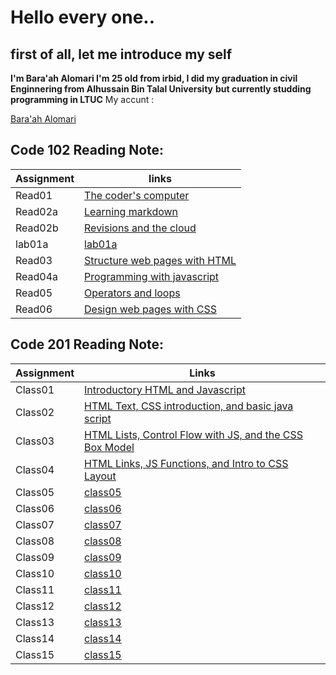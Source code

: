 # Hello every one..


## first of all, let me introduce my self

**I'm Bara'ah Alomari I'm 25 old from irbid, I did my graduation in civil Enginnering from Alhussain Bin Talal University**
**but currently studding programming in LTUC**
My accunt :

[Bara'ah Alomari](https://github.com/baraahalomari)


## Code 102 Reading Note:


  Assignment        | links  
  ------------------| -----------------------
  Read01            | [The coder's computer](code102/Read01) 
  Read02a           | [Learning markdown](code102/Read02a) 
  Read02b           | [Revisions and the cloud](code102/Read02b)     
  lab01a            | [lab01a](code102/lab01a) 
  Read03            | [Structure web pages with HTML](code102/Read03)
  Read04a           | [Programming with javascript](code102/Read04a)
  Read05            | [Operators and loops](code102/Read05)
  Read06            | [Design web pages with CSS](code102/Read06)



## Code 201 Reading Note:

  Assignment           |   Links
  ---------------------|-----------------------------
   Class01             |  [Introductory HTML and Javascript](code201/class-01)
   Class02             |  [HTML Text, CSS introduction, and basic java script](code201/class-02)
   Class03             |  [HTML Lists, Control Flow with JS, and the CSS Box Model](code201/class-03)
   Class04             |  [ HTML Links, JS Functions, and Intro to CSS Layout](code201/class-04)
   Class05             |  [class05](code201/class-05)
   Class06             |  [class06](code201/class-06)
   Class07             |  [class07](code201/class-07)
   Class08             |  [class08](code201/class-08)
   Class09             |  [class09](code201/class-09)
   Class10             |  [class10](code201/class-10)
   Class11             |  [class11](code201/class-11)
   Class12             |  [class12](code201/class-12)
   Class13             |  [class13](code201/class-13)
   Class14             |  [class14](code201/class-14)
   Class15             |  [class15](code201/class-15)














































